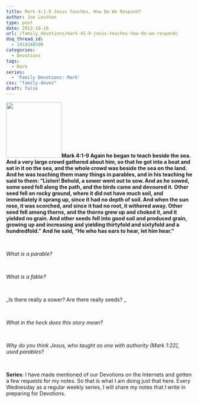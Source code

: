 ```yaml
---
title: Mark 4:1-9 Jesus Teaches, How Do We Respond?
author: Joe Louthan
type: post
date: 2012-10-10
url: /family_devotions/mark-41-9-jesus-teaches-how-do-we-respond/
dsq_thread_id:
  - 1914348590
categories:
  - Devotions
tags:
  - Mark
series:
  - 'Family Devotions: Mark'
css: "family-devos"
draft: false
---
```

**[<img class="alignright size-thumbnail wp-image-742" title="sowing_seeds" alt="" src="https://i0.wp.com/theologic.us/wp-content/uploads/2012/09/sowing_seeds.jpg?resize=150%2C150" width="150" height="150" srcset="https://i0.wp.com/theologic.us/wp-content/uploads/2012/09/sowing_seeds.jpg?resize=150%2C150 150w, https://i0.wp.com/theologic.us/wp-content/uploads/2012/09/sowing_seeds.jpg?zoom=2&resize=150%2C150 300w" sizes="(max-width: 150px) 100vw, 150px" data-recalc-dims="1" />][1]Mark 4:1-9 Again he began to teach beside the sea. And a very large crowd gathered about him, so that he got into a boat and sat in it on the sea, and the whole crowd was beside the sea on the land. And he was teaching them many things in parables, and in his teaching he said to them: “Listen! Behold, a sower went out to sow. And as he sowed, some seed fell along the path, and the birds came and devoured it. Other seed fell on rocky ground, where it did not have much soil, and immediately it sprang up, since it had no depth of soil. And when the sun rose, it was scorched, and since it had no root, it withered away. Other seed fell among thorns, and the thorns grew up and choked it, and it yielded no grain. And other seeds fell into good soil and produced grain, growing up and increasing and yielding thirtyfold and sixtyfold and a hundredfold.” And he said, “He who has ears to hear, let him hear.”**

&nbsp;

_What is a parable?_

&nbsp;

_What is a fable?_

&nbsp;

_Is there really a sower? Are there really seeds? _

&nbsp;

_What in the heck does this story mean?_

&nbsp;

_Why do you think Jesus, who taught as one with authority (Mark 1:22], used parables?_

&nbsp;

**Series**: I have made mentioned of our Devotions on the Internets and gotten a few requests for my notes. So that is what I am doing just that here. Every Wednesday as a regular weekly series, I will share my notes that I write in preparing for Devotions.

 [1]: https://i0.wp.com/theologic.us/wp-content/uploads/2012/09/sowing_seeds.jpg